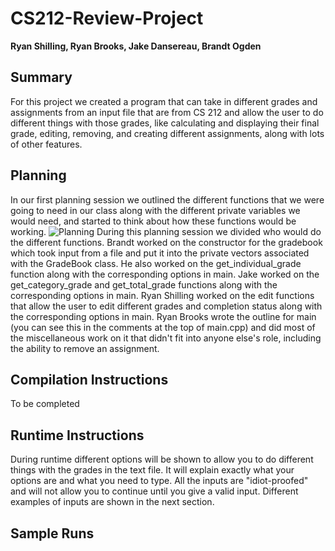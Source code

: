 # CS212-Review-Project
**Ryan Shilling, Ryan Brooks, Jake Dansereau, Brandt Ogden**

## Summary 
For this project we created a program that can take in different grades and 
assignments from an input file that are from CS 212 and allow the user to do 
different things with those grades, like calculating and displaying their final 
grade, editing, removing, and creating different assignments, along with lots of 
other features.

## Planning 
In our first planning session we outlined the different functions that we were 
going to need in our class along with the different private variables we would 
need, and started to think about how these functions would be working.
![Planning](https://user-images.githubusercontent.com/123508751/221453881-786c4854-2ade-4c52-afe7-09f3017ce446.jpg)
During this planning session we divided who would do the different functions.
Brandt worked on the constructor for the gradebook which took input from a file
and put it into the private vectors associated with the GradeBook class. He also 
worked on the get_individual_grade function along with the corresponding
options in main. Jake worked on the get_category_grade and get_total_grade 
functions along with the corresponding options in main. Ryan Shilling worked 
on the edit functions that allow the user to edit different grades and completion
status along with the corresponding options in main. Ryan Brooks wrote the 
outline for main (you can see this in the comments at the top of main.cpp) and 
did most of the miscellaneous work on it that didn't fit into anyone else's role,
including the ability to remove an assignment.

## Compilation Instructions
To be completed

## Runtime Instructions 
During runtime different options will be shown to allow you to do different things 
with the grades in the text file. It will explain exactly what your options are and
what you need to type. All the inputs are "idiot-proofed" and will not allow you
to continue until you give a valid input. Different examples of inputs are shown in 
the next section.

## Sample Runs

